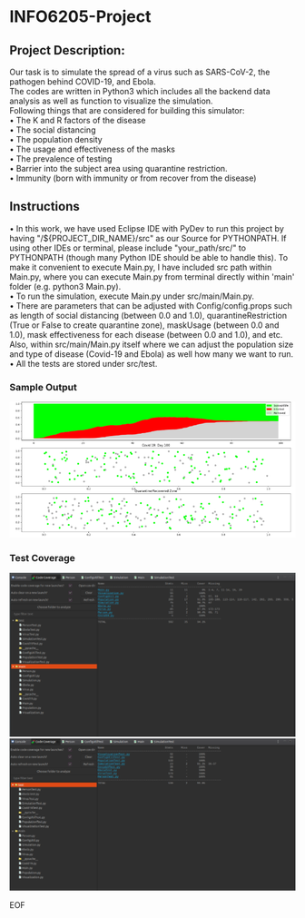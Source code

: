 # INFO6205-Project

## Project Description: 
Our task is to simulate the spread of a virus such as SARS-CoV-2, the pathogen behind COVID-19, and Ebola. </br> 
The codes are written in Python3 which includes all the backend data analysis as well as function to visualize the simulation. </br>
Following things that are considered for building this simulator: </br>
    • The K and R factors of the disease </br>
    • The social distancing</br>
    • The population density</br>
    • The usage and effectiveness of the masks</br>
    • The prevalence of testing</br>
    • Barrier into the subject area using quarantine restriction.</br>
    • Immunity (born with immunity or from recover from the disease)</br>
## Instructions
• In this work, we have used Eclipse IDE with PyDev to run this project by having "/${PROJECT_DIR_NAME}/src" as our Source for PYTHONPATH. If using other IDEs or terminal, please include "your_path/src/" to PYTHONPATH (though many Python IDE should be able to handle this). To make it convenient to execute Main.py, I have included src path within Main.py, where you can execute Main.py from terminal directly within 'main' folder (e.g. python3 Main.py). </br>
• To run the simulation, execute Main.py under src/main/Main.py. </br>
• There are parameters that can be adjusted with Config/config.props such as length of social distancing (between 0.0 and 1.0), quarantineRestriction (True or False to create quarantine zone), maskUsage (between 0.0 and 1.0), mask effectiveness for each disease (between 0.0 and 1.0), and etc. Also, within src/main/Main.py itself where we can adjust the population size and type of disease (Covid-19 and Ebola) as well how many we want to run. </br>
• All the tests are stored under src/test. </br>
### Sample Output
![](sample_output/sample.png)
### Test Coverage
![](sample_output/testcoverage1.png)
![](sample_output/testcoverage2.png)

EOF
